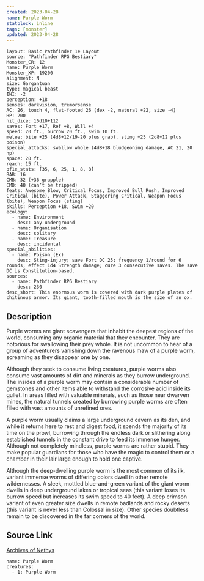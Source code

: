 ```yaml
---
created: 2023-04-28
name: Purple Worm
statblock: inline
tags: [monster]
updated: 2023-04-28
---
```

```statblock
layout: Basic Pathfinder 1e Layout
source: "Pathfinder RPG Bestiary"
Monster_CR: 12
name: Purple Worm
Monster_XP: 19200
alignment: N
size: Gargantuan
type: magical beast
INI: -2
perception: +18
senses: darkvision, tremorsense
AC: 26, touch 4, flat-footed 26 (dex -2, natural +22, size -4)
HP: 200
hit_dice: 16d10+112
saves: Fort +17, Ref +8, Will +4
speed: 20 ft., burrow 20 ft., swim 10 ft.
melee: bite +25 (4d8+12/19-20 plus grab), sting +25 (2d8+12 plus poison)
special_attacks: swallow whole (4d8+18 bludgeoning damage, AC 21, 20 hp)
space: 20 ft.
reach: 15 ft.
pf1e_stats: [35, 6, 25, 1, 8, 8]
BAB: 16
CMB: 32 (+36 grapple)
CMD: 40 (can’t be tripped)
feats: Awesome Blow, Critical Focus, Improved Bull Rush, Improved Critical (bite), Power Attack, Staggering Critical, Weapon Focus (bite), Weapon Focus (sting)
skills: Perception +18, Swim +20
ecology:
  - name: Environment
    desc: any underground
  - name: Organisation
    desc: solitary
  - name: Treasure
    desc: incidental
special_abilities:
  - name: Poison (Ex)
    desc: Sting-injury; save Fort DC 25; frequency 1/round for 6 rounds; effect 1d4 Strength damage; cure 3 consecutive saves. The save DC is Constitution-based.
sources:
  - name: Pathfinder RPG Bestiary
    desc: 230
desc_short: This enormous worm is covered with dark purple plates of chitinous armor. Its giant, tooth-filled mouth is the size of an ox.
```
## Description
Purple worms are giant scavengers that inhabit the deepest regions of the world, consuming any organic material that they encounter. They are notorious for swallowing their prey whole. It is not uncommon to hear of a group of adventurers vanishing down the ravenous maw of a purple worm, screaming as they disappear one by one.

Although they seek to consume living creatures, purple worms also consume vast amounts of dirt and minerals as they burrow underground. The insides of a purple worm may contain a considerable number of gemstones and other items able to withstand the corrosive acid inside its gullet. In areas filled with valuable minerals, such as those near dwarven mines, the natural tunnels created by burrowing purple worms are often filled with vast amounts of unrefined ores.

A purple worm usually claims a large underground cavern as its den, and while it returns here to rest and digest food, it spends the majority of its time on the prowl, burrowing through the endless dark or slithering along established tunnels in the constant drive to feed its immense hunger. Although not completely mindless, purple worms are rather stupid. They make popular guardians for those who have the magic to control them or a chamber in their lair large enough to hold one captive.

Although the deep-dwelling purple worm is the most common of its ilk, variant immense worms of differing colors dwell in other remote wildernesses. A sleek, mottled blue-and-green variant of the giant worm dwells in deep underground lakes or tropical seas (this variant loses its burrow speed but increases its swim speed to 40 feet). A deep crimson variant of even greater size dwells in remote badlands and rocky deserts (this variant is never less than Colossal in size). Other species doubtless remain to be discovered in the far corners of the world.
## Source Link
[Archives of Nethys](https://aonprd.com/MonsterDisplay.aspx?ItemName=Purple%20Worm)
```encounter-table
name: Purple Worm
creatures:
  - 1: Purple Worm
```
